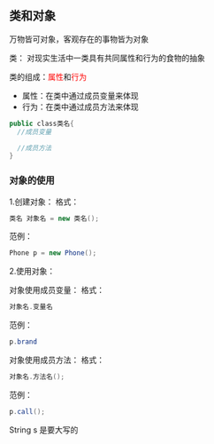 ## 类和对象
万物皆可对象，客观存在的事物皆为对象

类： 对现实生活中一类具有共同属性和行为的食物的抽象

类的组成：<font color = "red">属性</font>和<font color = "red">行为</font>
- 属性：在类中通过成员变量来体现
- 行为：在类中通过成员方法来体现

```java
public class类名{
  //成员变量

  //成员方法
}
```

### 对象的使用
1.创建对象：
格式：
```java
类名 对象名 = new 类名();
```

范例：
```java
Phone p = new Phone();
```

2.使用对象：

对象使用成员变量：
格式：
```java
对象名.变量名
```
范例：
```java
p.brand
```

对象使用成员方法：
格式：
```java
对象名.方法名();
```
范例：
```java
p.call();
```
String s 是要大写的

